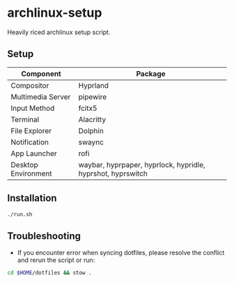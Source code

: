 # archlinux-setup

Heavily riced archlinux setup script.

## Setup

| Component           | Package                                                     |
| ------------------- | ----------------------------------------------------------- |
| Compositor          | Hyprland                                                    |
| Multimedia Server   | pipewire                                                    |
| Input Method        | fcitx5                                                      |
| Terminal            | Alacritty                                                   |
| File Explorer       | Dolphin                                                     |
| Notification        | swaync                                                      |
| App Launcher        | rofi                                                        |
| Desktop Environment | waybar, hyprpaper, hyprlock, hypridle, hyprshot, hyprswitch |

## Installation

```bash
./run.sh
```

## Troubleshooting

-   If you encounter error when syncing dotfiles, please resolve the conflict and rerun the script or run:

```bash
cd $HOME/dotfiles && stow .
```
